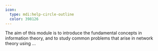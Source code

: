 ```yaml
---
icon:
  type: mdi:help-circle-outline
  color: 398126
---
```


The aim of this module is to introduce the fundamental concepts in information theory, and to study common problems that arise in network theory using ... 
